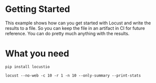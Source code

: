 Getting Started
==================================

This example shows how can you get started with Locust and write the results to a file. So you can keep the file in an artifact in CI for future reference. You can do pretty much anything with the results. 


What you need
==================================

```
pip install locustio

locust --no-web -c 10 -r 1 -n 10 --only-summary --print-stats
```

